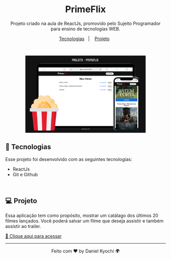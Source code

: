 <h1 align="center"> PrimeFlix</h1>

<p align="center">
Projeto criado na aula de ReactJs, promovido pelo Sujeito Programador para ensino de tecnologias WEB.
</p>

<p align="center">
  <a href="#-tecnologias">Tecnologias</a>&nbsp;&nbsp;&nbsp;|&nbsp;&nbsp;&nbsp;
  <a href="#-projeto">Projeto</a>&nbsp;&nbsp;
</p>
<br>

<p align="center">
  <img alt="github-favorites" src=".github/imagePreview.png" width="75%">
</p>

## 🚀 Tecnologias

Esse projeto foi desenvolvido com as seguintes tecnologias:

- ReactJs
- Git e Github
<br>

## 💻 Projeto

Essa aplicação tem como propósito, mostrar um catálago dos últimos 20 filmes lançados. Você poderá salvar um filme que deseja assistir e também assistir ao trailer.

[🔗 Clique aqui para acessar](https://projetoflix-api.vercel.app/)

---

<p align="center">Feito com ♥ by Daniel Kyochi 🌍</p>
